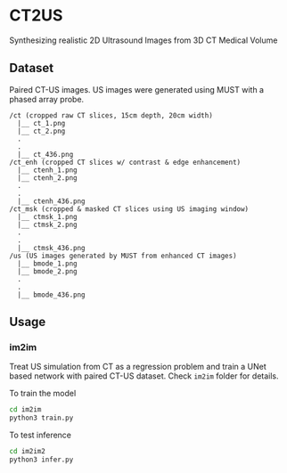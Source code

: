 # CT2US
Synthesizing realistic 2D Ultrasound Images from 3D CT Medical Volume

## Dataset
Paired CT-US images. US images were generated using MUST with a phased array probe.
```
/ct (cropped raw CT slices, 15cm depth, 20cm width)
  |__ ct_1.png
  |__ ct_2.png
  .
  .
  |__ ct_436.png
/ct_enh (cropped CT slices w/ contrast & edge enhancement)
  |__ ctenh_1.png
  |__ ctenh_2.png
  .
  .
  |__ ctenh_436.png
/ct_msk (cropped & masked CT slices using US imaging window)
  |__ ctmsk_1.png
  |__ ctmsk_2.png
  .
  .
  |__ ctmsk_436.png
/us (US images generated by MUST from enhanced CT images)
  |__ bmode_1.png
  |__ bmode_2.png
  .
  .
  |__ bmode_436.png
```

## Usage
### im2im
Treat US simulation from CT as a regression problem and train a UNet based network with paired CT-US dataset. Check ```im2im``` folder for details.

To train the model
``` sh
cd im2im
python3 train.py
```

To test inference
``` sh
cd im2im2
python3 infer.py
```


